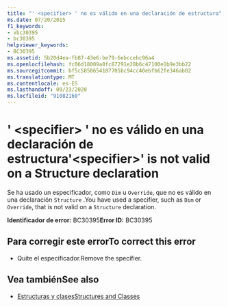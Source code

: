 ```yaml
---
title: "' <specifier> ' no es válido en una declaración de estructura"
ms.date: 07/20/2015
f1_keywords:
- vbc30395
- bc30395
helpviewer_keywords:
- BC30395
ms.assetid: 5b20d4ea-fb87-43e6-be79-6ebccebc96a4
ms.openlocfilehash: fc06d18009a8fc87291e28b6c47100e1b9e3bb22
ms.sourcegitcommit: bf5c5850654187705bc94cc40ebfb62fe346ab02
ms.translationtype: MT
ms.contentlocale: es-ES
ms.lasthandoff: 09/23/2020
ms.locfileid: "91082160"
---
```

# <a name="specifier-is-not-valid-on-a-structure-declaration"></a><span data-ttu-id="e8421-102">' \<specifier> ' no es válido en una declaración de estructura</span><span class="sxs-lookup"><span data-stu-id="e8421-102">'\<specifier>' is not valid on a Structure declaration</span></span>

<span data-ttu-id="e8421-103">Se ha usado un especificador, como `Dim` u `Override`, que no es válido en una declaración `Structure` .</span><span class="sxs-lookup"><span data-stu-id="e8421-103">You have used a specifier, such as `Dim` or `Override`, that is not valid on a `Structure` declaration.</span></span>  
  
 <span data-ttu-id="e8421-104">**Identificador de error:** BC30395</span><span class="sxs-lookup"><span data-stu-id="e8421-104">**Error ID:** BC30395</span></span>  
  
## <a name="to-correct-this-error"></a><span data-ttu-id="e8421-105">Para corregir este error</span><span class="sxs-lookup"><span data-stu-id="e8421-105">To correct this error</span></span>  
  
- <span data-ttu-id="e8421-106">Quite el especificador.</span><span class="sxs-lookup"><span data-stu-id="e8421-106">Remove the specifier.</span></span>  
  
## <a name="see-also"></a><span data-ttu-id="e8421-107">Vea también</span><span class="sxs-lookup"><span data-stu-id="e8421-107">See also</span></span>

- [<span data-ttu-id="e8421-108">Estructuras y clases</span><span class="sxs-lookup"><span data-stu-id="e8421-108">Structures and Classes</span></span>](../programming-guide/language-features/data-types/structures-and-classes.md)

